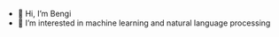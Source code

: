 - 👋 Hi, I’m Bengi
- 👀 I’m interested in machine learning and natural language processing

<!---
BBBenG23/BBBenG23 is a ✨ special ✨ repository because its `README.md` (this file) appears on your GitHub profile.
You can click the Preview link to take a look at your changes.
--->
